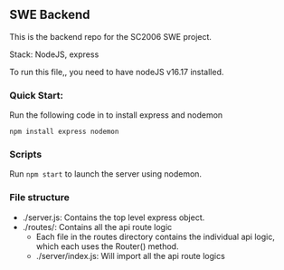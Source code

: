 ## SWE Backend

This is the backend repo for the SC2006 SWE project.

Stack: NodeJS, express

To run this file,, you need to have nodeJS v16.17 installed.

### Quick Start:
Run the following code in to install express and nodemon
```
npm install express nodemon

```

### Scripts
Run ```npm start``` to launch the server using nodemon.

### File structure
- ./server.js: Contains the top level express object.
- ./routes/: Contains all the api route logic
  - Each file in the routes directory contains the individual api logic, which each uses the Router() method.
  - ./server/index.js: Will import all the api route logics